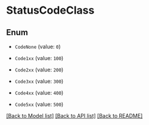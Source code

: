 # StatusCodeClass

## Enum


* `CodeNone` (value: `0`)

* `Code1xx` (value: `100`)

* `Code2xx` (value: `200`)

* `Code3xx` (value: `300`)

* `Code4xx` (value: `400`)

* `Code5xx` (value: `500`)


[[Back to Model list]](../README.md#documentation-for-models) [[Back to API list]](../README.md#documentation-for-api-endpoints) [[Back to README]](../README.md)


